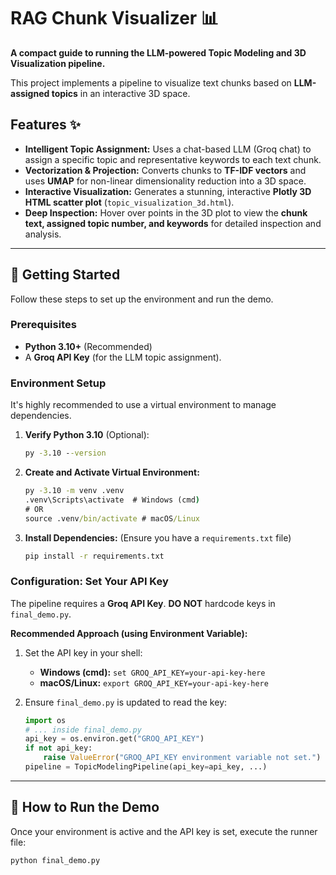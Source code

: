 # RAG Chunk Visualizer 📊

**A compact guide to running the LLM-powered Topic Modeling and 3D Visualization pipeline.**

This project implements a pipeline to visualize text chunks based on **LLM-assigned topics** in an interactive 3D space.

## Features ✨

* **Intelligent Topic Assignment:** Uses a chat-based LLM (Groq chat) to assign a specific topic and representative keywords to each text chunk.
* **Vectorization & Projection:** Converts chunks to **TF-IDF vectors** and uses **UMAP** for non-linear dimensionality reduction into a 3D space.
* **Interactive Visualization:** Generates a stunning, interactive **Plotly 3D HTML scatter plot** (`topic_visualization_3d.html`).
* **Deep Inspection:** Hover over points in the 3D plot to view the **chunk text, assigned topic number, and keywords** for detailed inspection and analysis.



***

## 🚀 Getting Started

Follow these steps to set up the environment and run the demo.

### Prerequisites

* **Python 3.10+** (Recommended)
* A **Groq API Key** (for the LLM topic assignment).

### Environment Setup

It's highly recommended to use a virtual environment to manage dependencies.

1.  **Verify Python 3.10** (Optional):
    ```cmd
    py -3.10 --version
    ```

2.  **Create and Activate Virtual Environment:**
    ```cmd
    py -3.10 -m venv .venv
    .venv\Scripts\activate  # Windows (cmd)
    # OR
    source .venv/bin/activate # macOS/Linux
    ```

3.  **Install Dependencies:** (Ensure you have a `requirements.txt` file)
    ```cmd
    pip install -r requirements.txt
    ```

### Configuration: Set Your API Key

The pipeline requires a **Groq API Key**. **DO NOT** hardcode keys in `final_demo.py`.

**Recommended Approach (using Environment Variable):**

1.  Set the API key in your shell:
    * **Windows (cmd):** `set GROQ_API_KEY=your-api-key-here`
    * **macOS/Linux:** `export GROQ_API_KEY=your-api-key-here`

2.  Ensure `final_demo.py` is updated to read the key:
    ```python
    import os
    # ... inside final_demo.py
    api_key = os.environ.get("GROQ_API_KEY")
    if not api_key:
        raise ValueError("GROQ_API_KEY environment variable not set.")
    pipeline = TopicModelingPipeline(api_key=api_key, ...)
    ```

***

## 🏃 How to Run the Demo

Once your environment is active and the API key is set, execute the runner file:

```cmd
python final_demo.py